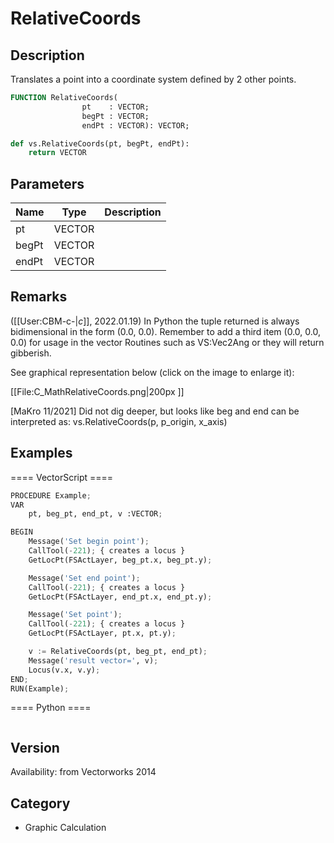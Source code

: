 # RelativeCoords

## Description
Translates a point into a coordinate system defined by 2 other points.

```pascal
FUNCTION RelativeCoords(
				pt    : VECTOR;
				begPt : VECTOR;
				endPt : VECTOR): VECTOR;
```

```python
def vs.RelativeCoords(pt, begPt, endPt):
    return VECTOR
```

## Parameters
|Name|Type|Description|
|---|---|---|
|pt|VECTOR|   |
|begPt|VECTOR|   |
|endPt|VECTOR|   |

## Remarks
([[User:CBM-c-|_c_]], 2022.01.19) In Python the tuple returned is always bidimensional in the form (0.0, 0.0).
Remember to add a third item (0.0, 0.0, 0.0) for usage in the vector Routines such as VS:Vec2Ang or they will return gibberish.

See graphical representation below (click on the image to enlarge it):

[[File:C_MathRelativeCoords.png|200px ]] 

[MaKro 11/2021] Did not dig deeper, but looks like beg and end can be interpreted as: vs.RelativeCoords(p, p_origin, x_axis)

## Examples
==== VectorScript ====
```python
PROCEDURE Example;
VAR
    pt, beg_pt, end_pt, v :VECTOR;

BEGIN
    Message('Set begin point');
    CallTool(-221); { creates a locus }
    GetLocPt(FSActLayer, beg_pt.x, beg_pt.y);

    Message('Set end point');
    CallTool(-221); { creates a locus }
    GetLocPt(FSActLayer, end_pt.x, end_pt.y);

    Message('Set point');
    CallTool(-221); { creates a locus }
    GetLocPt(FSActLayer, pt.x, pt.y);

    v := RelativeCoords(pt, beg_pt, end_pt);
    Message('result vector=', v);
    Locus(v.x, v.y);
END;
RUN(Example);
```
==== Python ====
```python

```

## Version
Availability: from Vectorworks 2014

## Category
* Graphic Calculation

